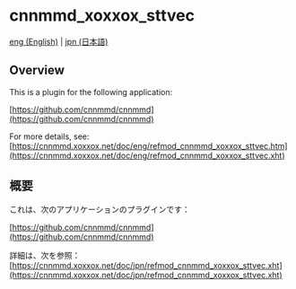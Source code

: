 # cnnmmd_xoxxox_sttvec

[eng (English)](#Overview) | [jpn (日本語)](#概要)

## Overview

This is a plugin for the following application:

[https://github.com/cnnmmd/cnnmmd](https://github.com/cnnmmd/cnnmmd)

For more details, see:  
[https://cnnmmd.xoxxox.net/doc/eng/refmod_cnnmmd_xoxxox_sttvec.htm](https://cnnmmd.xoxxox.net/doc/eng/refmod_cnnmmd_xoxxox_sttvec.xht)

## 概要

これは、次のアプリケーションのプラグインです：

[https://github.com/cnnmmd/cnnmmd](https://github.com/cnnmmd/cnnmmd)

詳細は、次を参照：[https://cnnmmd.xoxxox.net/doc/jpn/refmod_cnnmmd_xoxxox_sttvec.xht](https://cnnmmd.xoxxox.net/doc/jpn/refmod_cnnmmd_xoxxox_sttvec.xht)
